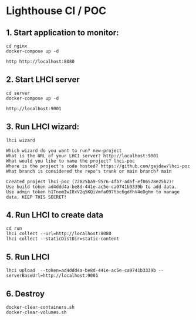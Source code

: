 # Lighthouse CI / POC

## 1. Start application to monitor:

    cd nginx
    docker-compose up -d

    http http://localhost:8080

## 2. Start LHCI server

    cd server
    docker-compose up -d

    http://localhost:9001


## 3. Run LHCI wizard:

    lhci wizard

    Which wizard do you want to run? new-project
    What is the URL of your LHCI server? http://localhost:9001
    What would you like to name the project? lhci-poc
    Where is the project's code hosted? https://github.com/gajdaw/lhci-poc
    What branch is considered the repo's trunk or main branch? main

    Created project lhci-poc (72825ba9-9576-4fb7-ad5f-ef06578e25b2)!
    Use build token ad4ddd4a-be8d-441e-ac5e-ca9741b3339b to add data.
    Use admin token h1TnomIwI8xV2q5KQiVmfaO97tbc6gdfhV4eDgHm to manage data. KEEP THIS SECRET!

## 4. Run LHCI to create data

    cd run
    lhci collect --url=http://localhost:8080
    lhci collect --staticDistDir=static-content

## 5. Run LHCI 

    lhci upload  --token=ad4ddd4a-be8d-441e-ac5e-ca9741b3339b --serverBaseUrl=http://localhost:9001

## 6. Destroy

    docker-clear-containers.sh
    docker-clear-volumes.sh
